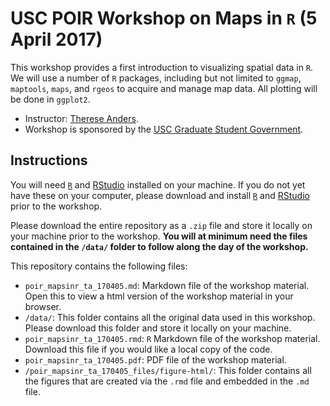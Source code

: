 # USC POIR Workshop on Maps in `R` (5 April 2017)

This workshop provides a first introduction to visualizing spatial data in `R`. We will use a number of `R` packages, including but not limited to `ggmap`, `maptools`, `maps`, and `rgeos` to acquire and manage map data. All plotting will be done in `ggplot2`.

* Instructor: [Therese Anders](http://dornsife.usc.edu/anders).
* Workshop is sponsored by the [USC Graduate Student Government](https://gsg.usc.edu).

## Instructions
You will need [`R`](https://www.r-project.org) and [RStudio](https://www.rstudio.com/products/rstudio/download/) installed on your machine. If you do not yet have these on your computer, please download and install [`R`](https://www.r-project.org) and [RStudio](https://www.rstudio.com/products/rstudio/download/) prior to the workshop.

Please download the entire repository as a `.zip` file and store it locally on your machine prior to the workshop. **You will at minimum need the files contained in the `/data/` folder to follow along the day of the workshop.** 

This repository contains the following files:

* `poir_mapsinr_ta_170405.md`: Markdown file of the workshop material. Open this to view a html version of the workshop material in your browser.
* `/data/`: This folder contains all the original data used in this workshop. Please download this folder and store it locally on your machine.
* `poir_mapsinr_ta_170405.rmd`: `R` Markdown file of the workshop material. Download this file if you would like a local copy of the code.
* `poir_mapsinr_ta_170405.pdf`: PDF file of the workshop material.
* `/poir_mapsinr_ta_170405_files/figure-html/`: This folder contains all the figures that are created via the `.rmd` file and embedded in the `.md` file.

